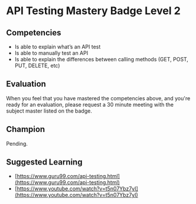 # API Testing Mastery Badge Level 2

## Competencies

- Is able to explain what’s an API test
- Is able to manually test an API
- Is able to explain the differences between calling methods (GET, POST, PUT, DELETE, etc)

## Evaluation
When you feel that you have mastered the competencies above, and you're ready for an evaluation, please request a 30 minute meeting with the subject master listed on the badge.

## Champion
Pending.

## Suggested Learning

 - [https://www.guru99.com/api-testing.html](https://www.guru99.com/api-testing.html)
 - [https://www.youtube.com/watch?v=t5n07Ybz7yI](https://www.youtube.com/watch?v=t5n07Ybz7yI)